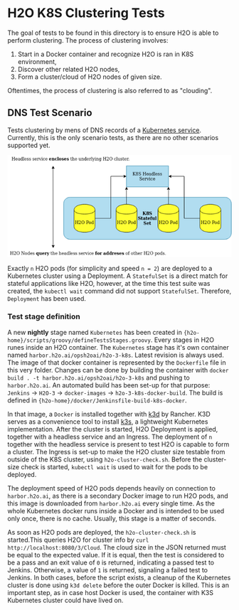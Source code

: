 # H2O K8S Clustering Tests

The goal of tests to be found in this directory is to ensure H2O is able to perform
clustering. The process of clustering involves:

1. Start in a Docker container and recognize H2O is ran in K8S environment,
1. Discover other related H2O nodes,
1. Form a cluster/cloud of H2O nodes of given size.

Oftentimes, the process of clustering is also referred to as "clouding".


## DNS Test Scenario

Tests clustering by mens of DNS records of a [Kubernetes service](https://kubernetes.io/docs/concepts/services-networking/service/).
Currently, this is the only scenario tests, as there are no other scenarios supported yet.

![Test scenario](readme/h2o-k8s-clustering.png)

Exactly `n` H2O pods (for simplicity and speed `n = 2`) are deployed to a Kubernetes cluster using a Deployment.
A `StatefulSet` is a direct match for stateful applications like H2O, however, at the time this test suite was created,
the `kubectl wait` command did not support `StatefulSet`. Therefore, `Deployment` has been used.

### Test stage definition

A new **nightly** stage named `Kubernetes` has been created in `{h2o-home}/scripts/groovy/defineTestsStages.groovy`.
Every stages in H2O runes inside an H2O container. The `Kubernetes` stage has it's own container named `harbor.h2o.ai/opsh2oai/h2o-3-k8s`. Latest
revision is always used. The image of that docker container is represented by the `Dockerfile` file in this very folder.
Changes can be done by building the container with `docker build . -t harbor.h2o.ai/opsh2oai/h2o-3-k8s` and pushing to `harbor.h2o.ai`.
An automated build has been set-up for that purpose: `Jenkins` -> `H2O-3` -> `docker-images` -> `h2o-3-k8s-docker-build`.
The build is defined in `{h2o-home}/docker/Jenkinsfile-build-k8s-docker`.

In that image, a `Docker` is installed together with [k3d](https://github.com/rancher/k3d) by Rancher.
K3D serves as a convenience tool to install [k3s](https://k3s.io/), a lightweight Kubernetes implementation.
After the cluster is started, H2O Deployment is applied, together with a headless service and an Ingress. The deployment of
`n` together with the headless service is present to test H2O is capable to form a cluster. The Ingress is set-up to make
the H2O cluster size testable from outside of the K8S cluster, using `h2o-cluster-check.sh`. Before the cluster-size check is
started, `kubectl wait` is used to wait for the pods to be deployed. 

The deployment speed of H2O pods depends heavily on connection to `harbor.h2o.ai`, as there is a secondary Docker image to run H2O pods,
and this image is downloaded from `harbor.h2o.ai` every single time. As the whole Kubernetes docker runs inside a Docker and
is intended to be used only once, there is no cache. Usually, this stage is a matter of seconds. 

As soon as H2O pods are deployed, the `h2o-cluster-check.sh` is started.This queries H2O for cluster info by `curl http://localhost:8080/3/Cloud`.
The cloud size in the JSON returned must be equal to the expected value. If it is equal, then the test is considered to be a pass
and an exit value of `0` is returned, indicating a passed test to Jenkins. Otherwise, a value of `1` is returned, signaling a 
failed test to Jenkins. In both cases, before the script exists, a cleanup of the Kubernetes cluster is done using `k3d delete`
before the outer Docker is killed. This is an important step, as in case host Docker is used, the container with K3S Kubernetes
cluster could have lived on.


